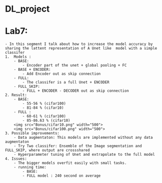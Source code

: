 # DL_project
 
# Lab7:
    - In this segment I talk about how to increase the model accuracy by sharing the lattent representation of A Unet like  model with a simple classifer 
    1.  Models :
        - BASE:
            - Encoder part of the unet + global pooling + FC 
        - BASE + ENCODER:
            - Add Encoder out as skip connection 
        - FULL:
            - The classifer is a full Unet + ENCODER
        - FULL_SKIP:
            - FULL + ENCODER - DECODER out as skip connection
    2. Result:
        - BASE:
            - 55-56 % (cifar100)
            - 81-84 % (cifar10)
        - FULL : 
            - 60-61 % (cifar100)
            - 85-86.63 % (cifar10)
        <img src="Bonus/cifar10.png" width="500">
        <img src="Bonus/cifar100.png" width="500">
    3. Possible improvements:
        - Data augmentaton: This models are implemented without any data augmentaton
        - Try Two classifer: Ensemble of the Image segmentation and FULL_SKIP, where output are crossshared 
        - Hyperparameter tuning of Unet and extrapolate to the full model
    4. Issues:
        - The bigger models overfit easily with small tasks. 
        - running time:
            - BASE: 
            - FULL model : 240 second on average 
